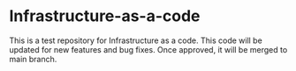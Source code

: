 # Infrastructure-as-a-code
This is a test repository for Infrastructure as a code.
This code will be updated for new features and bug fixes.
Once approved, it will be merged to main branch.
